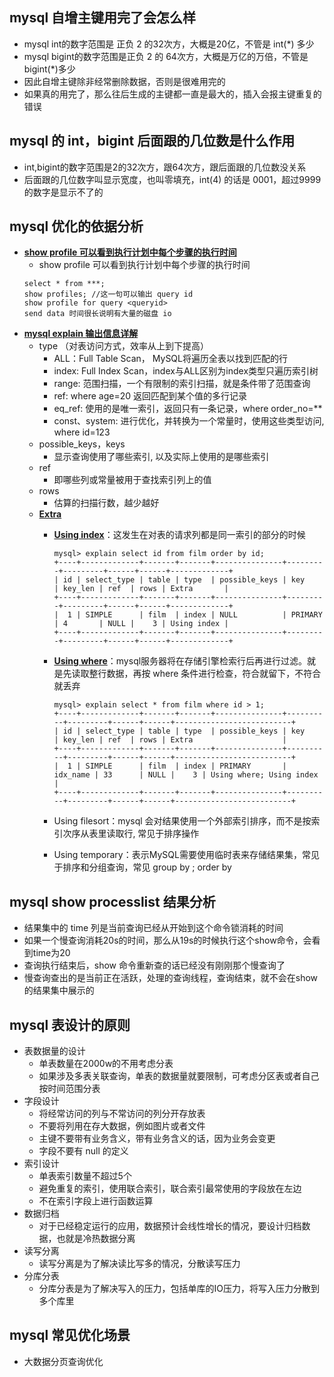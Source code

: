 ## mysql 自增主键用完了会怎么样
- mysql int的数字范围是 正负 2 的32次方，大概是20亿，不管是 int(*) 多少
- mysql bigint的数字范围是正负 2 的 64次方，大概是万亿的万倍，不管是bigint(*)多少
- 因此自增主键除非经常删除数据，否则是很难用完的
- 如果真的用完了，那么往后生成的主键都一直是最大的，插入会报主键重复的错误

## mysql 的 int，bigint 后面跟的几位数是什么作用
- int,bigint的数字范围是2的32次方，跟64次方，跟后面跟的几位数没关系
- 后面跟的几位数字叫显示宽度，也叫零填充，int(4) 的话是 0001，超过9999的数字是显示不了的

## mysql 优化的依据分析
- **[show profile 可以看到执行计划中每个步骤的执行时间](#)**
    - show profile 可以看到执行计划中每个步骤的执行时间
    ```
    select * from ***;
    show profiles; //这一句可以输出 query id
    show profile for query <queryid>
    send data 时间很长说明有大量的磁盘 io
    ```
* **[mysql explain 输出信息详解](#)**
   * type （对表访问方式，效率从上到下提高）
      * ALL：Full Table Scan， MySQL将遍历全表以找到匹配的行
      * index: Full Index Scan，index与ALL区别为index类型只遍历索引树
      * range: 范围扫描，一个有限制的索引扫描，就是条件带了范围查询
      * ref:   where age=20 返回匹配到某个值的多行记录
      * eq_ref: 使用的是唯一索引，返回只有一条记录，where order_no=**
      * const、system: 进行优化，并转换为一个常量时，使用这些类型访问, where id=123
   * possible_keys，keys
      * 显示查询使用了哪些索引, 以及实际上使用的是哪些索引
   * ref
      * 即哪些列或常量被用于查找索引列上的值
   * rows
      * 估算的扫描行数，越少越好
   * **[Extra](#)**
      * **[Using index](#)**：这发生在对表的请求列都是同一索引的部分的时候
          ```
          mysql> explain select id from film order by id;
          +----+-------------+-------+-------+---------------+---------+---------+------+------+-------------+
          | id | select_type | table | type  | possible_keys | key     | key_len | ref  | rows | Extra       |
          +----+-------------+-------+-------+---------------+---------+---------+------+------+-------------+
          |  1 | SIMPLE      | film  | index | NULL          | PRIMARY | 4       | NULL |    3 | Using index |
          +----+-------------+-------+-------+---------------+---------+---------+------+------+-------------+ 
          ```
      * **[Using where](#)**：mysql服务器将在存储引擎检索行后再进行过滤。就是先读取整行数据，再按 where 条件进行检查，符合就留下，不符合就丢弃
        ```
        mysql> explain select * from film where id > 1;
        +----+-------------+-------+-------+---------------+----------+---------+------+------+--------------------------+
        | id | select_type | table | type  | possible_keys | key      | key_len | ref  | rows | Extra                    |
        +----+-------------+-------+-------+---------------+----------+---------+------+------+--------------------------+
        |  1 | SIMPLE      | film  | index | PRIMARY       | idx_name | 33      | NULL |    3 | Using where; Using index |
        +----+-------------+-------+-------+---------------+----------+---------+------+------+--------------------------+
        ```
      * Using filesort：mysql 会对结果使用一个外部索引排序，而不是按索引次序从表里读取行, 常见于排序操作
      
      * Using temporary：表示MySQL需要使用临时表来存储结果集，常见于排序和分组查询，常见 group by ; order by
 
## mysql show processlist 结果分析
- 结果集中的 time 列是当前查询已经从开始到这个命令锁消耗的时间
- 如果一个慢查询消耗20s的时间，那么从19s的时候执行这个show命令，会看到time为20
- 查询执行结束后，show 命令重新查的话已经没有刚刚那个慢查询了
- 慢查询查出的是当前正在活跃，处理的查询线程，查询结束，就不会在show的结果集中展示的
## mysql 表设计的原则
- 表数据量的设计
    - 单表数量在2000w的不用考虑分表
    - 如果涉及多表关联查询，单表的数据量就要限制，可考虑分区表或者自己按时间范围分表
- 字段设计
    - 将经常访问的列与不常访问的列分开存放表
    - 不要将列用在存大数据，例如图片或者文件
    - 主键不要带有业务含义，带有业务含义的话，因为业务会变更
    - 字段不要有 null 的定义
- 索引设计
    - 单表索引数量不超过5个
    - 避免重复的索引，使用联合索引，联合索引最常使用的字段放在左边
    - 不在索引字段上进行函数运算
- 数据归档
    - 对于已经稳定运行的应用，数据预计会线性增长的情况，要设计归档数据，也就是冷热数据分离
- 读写分离
    - 读写分离是为了解决读比写多的情况，分散读写压力
- 分库分表
    - 分库分表是为了解决写入的压力，包括单库的IO压力，将写入压力分散到多个库里

## mysql 常见优化场景
- 大数据分页查询优化
    
